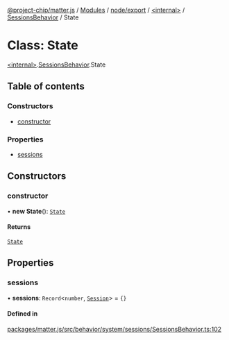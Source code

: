 [@project-chip/matter.js](../README.md) / [Modules](../modules.md) / [node/export](../modules/node_export.md) / [\<internal\>](../modules/node_export._internal_.md) / [SessionsBehavior](../modules/node_export._internal_.SessionsBehavior.md) / State

# Class: State

[\<internal\>](../modules/node_export._internal_.md).[SessionsBehavior](../modules/node_export._internal_.SessionsBehavior.md).State

## Table of contents

### Constructors

- [constructor](node_export._internal_.SessionsBehavior.State.md#constructor)

### Properties

- [sessions](node_export._internal_.SessionsBehavior.State.md#sessions)

## Constructors

### constructor

• **new State**(): [`State`](node_export._internal_.SessionsBehavior.State.md)

#### Returns

[`State`](node_export._internal_.SessionsBehavior.State.md)

## Properties

### sessions

• **sessions**: `Record`\<`number`, [`Session`](../interfaces/node_export._internal_.SessionsBehavior.Session.md)\> = `{}`

#### Defined in

[packages/matter.js/src/behavior/system/sessions/SessionsBehavior.ts:102](https://github.com/project-chip/matter.js/blob/5f71eedebdb9fa54338bde320c311bb359b7455d/packages/matter.js/src/behavior/system/sessions/SessionsBehavior.ts#L102)
